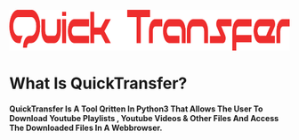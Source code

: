 <p align="center">
  <img width="950" height="73" src="https://github.com/Toxic-Omega/QuickTransfer/blob/main/Screenshots/quicktransfer.png">
</p>

##
# What Is QuickTransfer?
#### QuickTransfer Is A Tool Qritten In Python3 That Allows The User To Download Youtube Playlists , Youtube Videos & Other Files And Access The Downloaded Files In A Webbrowser.
##
